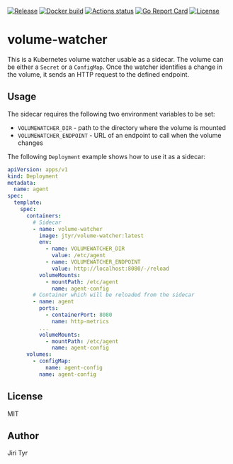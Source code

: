 [![Release](https://img.shields.io/github/release/jtyr/volume-watcher.svg)](https://github.com/jtyr/volume-watcher/releases)
[![Docker build](https://img.shields.io/docker/cloud/build/jtyr/volume-watcher?label=Docker%20build&logo=docker)](https://hub.docker.com/repository/docker/jtyr/volume-watcher)
[![Actions status](https://github.com/jtyr/volume-watcher/actions/workflows/go.yaml/badge.svg)](https://github.com/jtyr/volume-watcher/actions/workflows/go.yaml)
[![Go Report Card](https://goreportcard.com/badge/github.com/jtyr/volume-watcher)](https://goreportcard.com/report/github.com/jtyr/volume-watcher)
[![License](https://img.shields.io/github/license/jtyr/volume-watcher)](LICENSE)


volume-watcher
==============

This is a Kubernetes volume watcher usable as a sidecar. The volume can be
either a `Secret` or a `ConfigMap`. Once the watcher identifies a change in the
volume, it sends an HTTP request to the defined endpoint.


Usage
-----

The sidecar requires the following two environment variables to be set:

- `VOLUMEWATCHER_DIR` - path to the directory where the volume is mounted
- `VOLUMEWATCHER_ENDPOINT` - URL of an endpoint to call when the volume changes

The following `Deployment` example shows how to use it as a sidecar:

```yaml
apiVersion: apps/v1
kind: Deployment
metadata:
  name: agent
spec:
  template:
    spec:
      containers:
        # Sidecar
        - name: volume-watcher
          image: jtyr/volume-watcher:latest
          env:
            - name: VOLUMEWATCHER_DIR
              value: /etc/agent
            - name: VOLUMEWATCHER_ENDPOINT
              value: http://localhost:8080/-/reload
          volumeMounts:
            - mountPath: /etc/agent
              name: agent-config
        # Container which will be reloaded from the sidecar
        - name: agent
          ports:
            - containerPort: 8080
              name: http-metrics
          ...
          volumeMounts:
            - mountPath: /etc/agent
              name: agent-config
      volumes:
        - configMap:
            name: agent-config
          name: agent-config
```


License
-------

MIT


Author
------

Jiri Tyr
